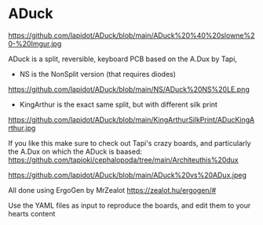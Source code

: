 # ADuck
https://github.com/lapidot/ADuck/blob/main/ADuck%20%40%20slowne%20-%20Imgur.jpg

ADuck is a split, reversible, keyboard PCB based on the A.Dux by Tapi,
- NS is the NonSplit version (that requires diodes)

https://github.com/lapidot/ADuck/blob/main/NS/ADuck%20NS%20LE.png

- KingArthur is the exact same split, but with different silk print

https://github.com/lapidot/ADuck/blob/main/KingArthurSilkPrint/ADucKingArthur.jpg

If you like this make sure to check out Tapi's crazy boards, and particularly the A.Dux on which the ADuck is baased:
https://github.com/tapioki/cephalopoda/tree/main/Architeuthis%20dux

https://github.com/lapidot/ADuck/blob/main/ADuck%20vs%20ADux.jpeg


All done using ErgoGen by MrZealot
https://zealot.hu/ergogen/#

Use the YAML files as input to reproduce the boards, and edit them to your hearts content
